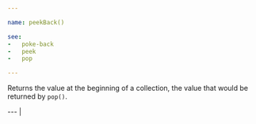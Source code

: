 ```yaml
---

name: peekBack()

see:
-   poke-back
-   peek
-   pop

---
```


Returns the value at the beginning of a collection, the value that would be
returned by `pop()`.

--- |

